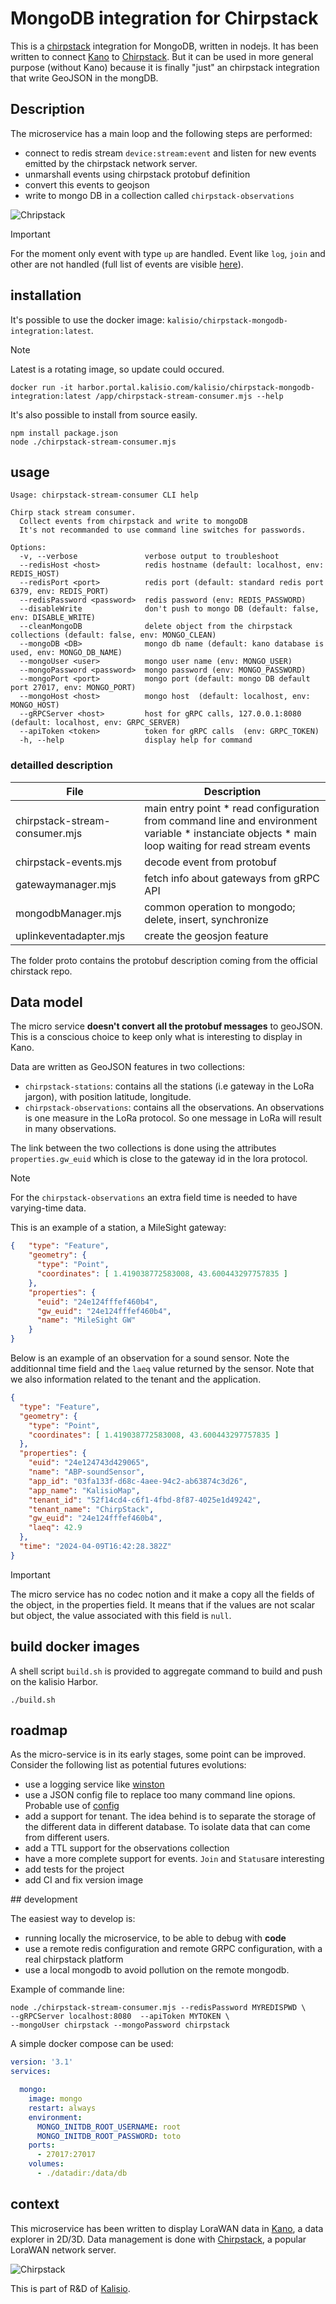 # MongoDB integration for Chirpstack

This is a [chirpstack](https://www.chirpstack.io/) integration for MongoDB, written in nodejs.
It has been written to connect [Kano](https://kalisio.github.io/kano/) to [Chirpstack](https://github.com/chirpstack/). But it
can be used in more general purpose (without Kano) because it is finally "just" an chirpstack integration that write GeoJSON in the mongDB.

## Description

The microservice has a main loop and the following steps are performed:

  * connect to redis stream `device:stream:event` and listen for new events emitted by the chirpstack network server.
  * unmarshall events using chirpstack protobuf definition
  * convert this events to geojson
  * write to mongo DB in a collection called `chirpstack-observations`

![Chripstack](/schemas/chirpstack-mongodb-integration.drawio.png)

> [!IMPORTANT]
> For the moment only event with type `up` are handled. Event like `log`, `join` and other are not handled (full list of events are visible [here](https://www.chirpstack.io/docs/chirpstack/integrations/events.html)).

## installation

It's possible to use the docker image: `kalisio/chirpstack-mongodb-integration:latest`.
> [!NOTE]
> Latest is a rotating image, so update could occured.

```console
docker run -it harbor.portal.kalisio.com/kalisio/chirpstack-mongodb-integration:latest /app/chirpstack-stream-consumer.mjs --help
```

It's also possible to install from source easily.
```shell
npm install package.json
node ./chirpstack-stream-consumer.mjs
```

## usage 

```
Usage: chirpstack-stream-consumer CLI help

Chirp stack stream consumer. 
  Collect events from chirpstack and write to mongoDB
  It's not recommanded to use command line switches for passwords.

Options:
  -v, --verbose               verbose output to troubleshoot
  --redisHost <host>          redis hostname (default: localhost, env: REDIS_HOST)
  --redisPort <port>          redis port (default: standard redis port 6379, env: REDIS_PORT)
  --redisPassword <password>  redis password (env: REDIS_PASSWORD)
  --disableWrite              don't push to mongo DB (default: false, env: DISABLE_WRITE)
  --cleanMongoDB              delete object from the chirpstack collections (default: false, env: MONGO_CLEAN)
  --mongoDB <DB>              mongo db name (default: kano database is used, env: MONGO_DB_NAME)
  --mongoUser <user>          mongo user name (env: MONGO_USER)
  --mongoPassword <password>  mongo password (env: MONGO_PASSWORD)
  --mongoPort <port>          mongo port (default: mongo DB default port 27017, env: MONGO_PORT)
  --mongoHost <host>          mongo host  (default: localhost, env: MONGO_HOST)
  --gRPCServer <host>         host for gRPC calls, 127.0.0.1:8080  (default: localhost, env: GRPC_SERVER)
  --apiToken <token>          token for gRPC calls  (env: GRPC_TOKEN)
  -h, --help                  display help for command

```

### detailled description

| File                           | Description                                                                                                                                            |
|--------------------------------|--------------------------------------------------------------------------------------------------------------------------------------------------------|
| chirpstack-stream-consumer.mjs | main entry point   * read configuration from command line and environment variable  * instanciate objects  * main loop waiting for read stream events  |
| chirpstack-events.mjs          | decode event from protobuf                                                                                                                             |
| gatewaymanager.mjs             | fetch info about gateways from gRPC API                                                                                                                |
| mongodbManager.mjs             | common operation to mongodo; delete, insert, synchronize                                                                                               |
| uplinkeventadapter.mjs         | create the geosjon feature                                                                                                                             |

The folder proto contains the protobuf description coming from the official chirstack repo.

## Data model

The micro service **doesn't convert all the protobuf messages** to geoJSON. This is a conscious choice to keep only
what is interesting to display in Kano.

Data are written as GeoJSON features in two collections:

  * `chirpstack-stations`: contains all the stations (i.e gateway in the LoRa jargon), with position latitude, longitude.
  * `chirpstack-observations`: contains all the observations. An observations is one measure in the LoRa protocol. So
  one message in LoRa will result in many observations.

The link between the two collections is done using the attributes `properties.gw_euid` which is close to the gateway id in the
lora protocol. 

> [!NOTE]
> For the `chirpstack-observations` an extra field time is needed to have varying-time data. 

This is an example of a station, a MileSight gateway:
```json
{   "type": "Feature",
    "geometry": {
      "type": "Point",
      "coordinates": [ 1.419038772583008, 43.600443297757835 ]
    },
    "properties": {
      "euid": "24e124fffef460b4",
      "gw_euid": "24e124fffef460b4",
      "name": "MileSight GW"
    }
}
```

Below is an example of an observation for a sound sensor. Note the additionnal time field
and the `laeq` value returned by the sensor. Note that we also information related to the
tenant and the application.
```json
{
  "type": "Feature",
  "geometry": {
    "type": "Point",
    "coordinates": [ 1.419038772583008, 43.600443297757835 ]
  },
  "properties": {
    "euid": "24e124743d429065",
    "name": "ABP-soundSensor",
    "app_id": "03fa133f-d68c-4aee-94c2-ab63874c3d26",
    "app_name": "KalisioMap",
    "tenant_id": "52f14cd4-c6f1-4fbd-8f87-4025e1d49242",
    "tenant_name": "ChirpStack",
    "gw_euid": "24e124fffef460b4",
    "laeq": 42.9
  },
  "time": "2024-04-09T16:42:28.382Z"
}
```

> [!IMPORTANT]
> The micro service has no codec notion and it make a copy all the fields of the object, in the properties field.
> It means that if the values are not scalar but object, the value associated with this field is `null`.



## build docker images

A shell script `build.sh` is provided to aggregate command to build and push on the kalisio Harbor.

```shell
./build.sh
```

## roadmap

As the micro-service is in its early stages, some point can be improved.
Consider the following list as potential futures evolutions:

  * use a logging service like [winston](https://github.com/winstonjs/winston) 
  * use a JSON config file to replace too many command line opions. Probable use of [config](https://www.npmjs.com/package/config)
  * add a support for tenant. The idea behind is to separate the storage of the different data in different database. To isolate data that can come from different users.
  * add a TTL support for the observations collection
  * have a more complete support for events. `Join` and `Status`are interesting
  * add tests for the project
  * add CI and fix version image

## development

The easiest  way to develop is:
  * running locally the microservice, to be able to debug with **code**
  * use a remote redis configuration and remote GRPC configuration, with a real chirpstack platform
  * use a local mongodb to avoid pollution on the remote mongodb. 

Example of commande line:
```shell
node ./chirpstack-stream-consumer.mjs --redisPassword MYREDISPWD \
--gRPCServer localhost:8080  --apiToken MYTOKEN \
--mongoUser chirpstack --mongoPassword chirpstack
```

A simple docker compose can be used:
```yaml
version: '3.1'
services:

  mongo:
    image: mongo
    restart: always
    environment:
      MONGO_INITDB_ROOT_USERNAME: root
      MONGO_INITDB_ROOT_PASSWORD: toto
    ports:
      - 27017:27017
    volumes:
      - ./datadir:/data/db
```

## context

This microservice has been written to display LoraWAN data in [Kano](https://github.com/kalisio/kano), a data explorer in 2D/3D.
Data management is done with [Chirpstack](https://www.chirpstack.io/), a popular LoraWAN network server.

![Chirpstack](/pictures/chirpstack-temperature.png)

This is part of R&D of [Kalisio](https://kalisio.com/).



